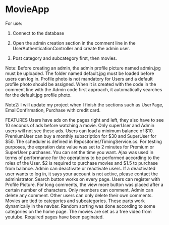 # MovieApp

For use:

1) Connect to the database

2) Open the admin creation section in the comment line in the UserAuthenticationController and create the admin user.

3) Post category and subcategory first, then movies.

Note: Before creating an admin, the admin profile picture named admin.jpg must be uploaded. The folder named default.jpg must be loaded before users can log in. Profile photo is not mandatory for Users and a default profile photo should be assigned. When it is created with the code in the comment line with the Admin code first approach, it automatically searches for the default.jpg profile photo.

Note2: I will update my project when I finish the sections such as UserPage, EmailConfirmation, Purchase with credit card.

FEATURES
Users have ads on the pages right and left, they also have to see 10 seconds of ads before watching a movie. Only superUser and Admin users will not see these ads.
Users can load a minimum balance of $10.
PremiumUser can buy a monthly subscription for $30 and SuperUser for $50. The scheduler is defined in Repositories/TimingService.cs. For testing purposes, the expration date value was set to 2 minutes for Premium or SuperUser purchases. You can set the time you want.
Ajax was used in terms of performance for the operations to be performed according to the roles of the User.
$2 is required to purchase movies and $1.5 to purchase from balance.
Admin can deactivate or reactivate users. If a deactivated user wants to log in, it says your account is not active, please contact the administrator.
Search button works on every page.
Users can register with Profile Picture.
For long comments, the view more button was placed after a certain number of characters.
Only members can comment.
Admin can delete any comment. Other users can only delete their own comments.
Movies are tied to categories and subcategories. These parts work dynamically in the navbar.
Random sorting was done according to some categories on the home page.
The movies are set as a free video from youtube.
Required pages have been paginated.

